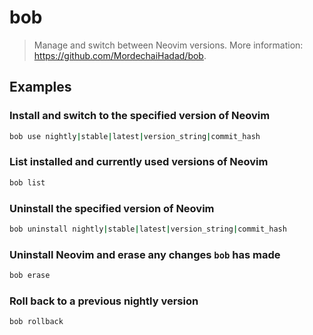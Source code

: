 # bob

> Manage and switch between Neovim versions. More information: <https://github.com/MordechaiHadad/bob>.

## Examples

### Install and switch to the specified version of Neovim

```bash
bob use nightly|stable|latest|version_string|commit_hash
```

### List installed and currently used versions of Neovim

```bash
bob list
```

### Uninstall the specified version of Neovim

```bash
bob uninstall nightly|stable|latest|version_string|commit_hash
```

### Uninstall Neovim and erase any changes `bob` has made

```bash
bob erase
```

### Roll back to a previous nightly version

```bash
bob rollback
```
